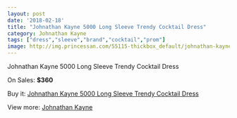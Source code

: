 ```yaml
---
layout: post
date: '2018-02-18'
title: "Johnathan Kayne 5000 Long Sleeve Trendy Cocktail Dress"
category: Johnathan Kayne
tags: ["dress","sleeve","brand","cocktail","prom"]
image: http://img.princessan.com/55115-thickbox_default/johnathan-kayne-5000-long-sleeve-trendy-cocktail-dress.jpg
---
```

Johnathan Kayne 5000 Long Sleeve Trendy Cocktail Dress

On Sales: **$360**
<a href="https://www.princessan.com/en/johnathan-kayne/24788-johnathan-kayne-5000-long-sleeve-trendy-cocktail-dress.html"><amp-img layout="responsive" width="600" height="600" src="//img.princessan.com/55115-thickbox_default/johnathan-kayne-5000-long-sleeve-trendy-cocktail-dress.jpg" alt="Johnathan Kayne 5000 Long Sleeve Trendy Cocktail Dress 0" /></a>
<a href="https://www.princessan.com/en/johnathan-kayne/24788-johnathan-kayne-5000-long-sleeve-trendy-cocktail-dress.html"><amp-img layout="responsive" width="600" height="600" src="//img.princessan.com/55118-thickbox_default/johnathan-kayne-5000-long-sleeve-trendy-cocktail-dress.jpg" alt="Johnathan Kayne 5000 Long Sleeve Trendy Cocktail Dress 1" /></a>
<a href="https://www.princessan.com/en/johnathan-kayne/24788-johnathan-kayne-5000-long-sleeve-trendy-cocktail-dress.html"><amp-img layout="responsive" width="600" height="600" src="//img.princessan.com/55117-thickbox_default/johnathan-kayne-5000-long-sleeve-trendy-cocktail-dress.jpg" alt="Johnathan Kayne 5000 Long Sleeve Trendy Cocktail Dress 2" /></a>
<a href="https://www.princessan.com/en/johnathan-kayne/24788-johnathan-kayne-5000-long-sleeve-trendy-cocktail-dress.html"><amp-img layout="responsive" width="600" height="600" src="//img.princessan.com/55116-thickbox_default/johnathan-kayne-5000-long-sleeve-trendy-cocktail-dress.jpg" alt="Johnathan Kayne 5000 Long Sleeve Trendy Cocktail Dress 3" /></a>

Buy it: [Johnathan Kayne 5000 Long Sleeve Trendy Cocktail Dress](https://www.princessan.com/en/johnathan-kayne/24788-johnathan-kayne-5000-long-sleeve-trendy-cocktail-dress.html "Johnathan Kayne 5000 Long Sleeve Trendy Cocktail Dress")

View more: [Johnathan Kayne](https://www.princessan.com/en/25-johnathan-kayne "Johnathan Kayne")